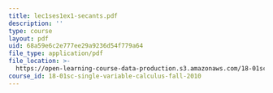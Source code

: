 ```yaml
---
title: lec1ses1ex1-secants.pdf
description: ''
type: course
layout: pdf
uid: 68a59e6c2e777ee29a9236d54f779a64
file_type: application/pdf
file_location: >-
  https://open-learning-course-data-production.s3.amazonaws.com/18-01sc-single-variable-calculus-fall-2010/68a59e6c2e777ee29a9236d54f779a64_lec1ses1ex1-secants.pdf
course_id: 18-01sc-single-variable-calculus-fall-2010
---
```


